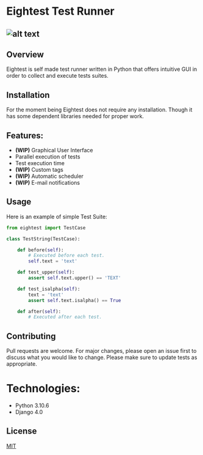 # Eightest Test Runner

![alt text](docs/images/eightest-logo-wide.png)
-----
## Overview
Eightest is self made test runner written in Python that offers intuitive GUI in order to collect and execute tests suites.
 
## Installation

For the moment being Eightest does not require any installation. Though it has some dependent libraries needed for proper work.

## Features:
        
- **(WIP)** Graphical User Interface 
- Parallel execution of tests
- Test execution time 
- **(WIP)** Custom tags 
- **(WIP)** Automatic scheduler 
- **(WIP)** E-mail notifications 

## Usage

Here is an example of simple Test Suite:
```python
from eightest import TestCase

class TestString(TestCase):

    def before(self):
        # Executed before each test.
        self.text = 'text'

    def test_upper(self):
        assert self.text.upper() == 'TEXT'

    def test_isalpha(self):
        text = 'text'
        assert self.text.isalpha() == True

    def after(self):
        # Executed after each test.
```

## Contributing
Pull requests are welcome. For major changes, please open an issue first to discuss what you would like to change.
Please make sure to update tests as appropriate.

# Technologies:

- Python 3.10.6
- Django 4.0

## License
[MIT](https://choosealicense.com/licenses/mit/)
